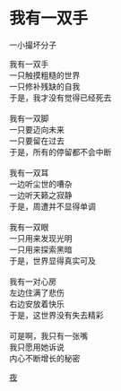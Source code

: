 # 我有一双手
一小撮坏分子

我有一双手\
一只触摸粗糙的世界\
一只修补残缺的自我\
于是，我才没有觉得已经死去\
\
我有一双脚\
一只要迈向未来\
一只要留在过去\
于是，所有的停留都不会中断\
\
我有一双耳\
一边听尘世的嘈杂\
一边听天籁之寂静\
于是，周遭并不显得单调\
\
我有一双眼\
一只用来发现光明\
一只用来探索黑暗\
于是，世界显得真实可及\
\
我有一对心房\
左边住满了悲伤\
右边安放着快乐\
于是，这世界没有失去精彩\
\
可是啊，我只有一张嘴\
我只愿用她诉说\
内心不断增长的秘密


[夜](d16677026a264b67a76031e63bd89af3.md)
